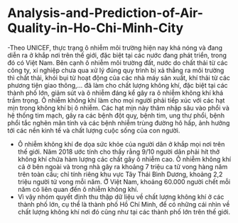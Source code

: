 # Analysis-and-Prediction-of-Air-Quality-in-Ho-Chi-Minh-City
-Theo UNICEF, thực trạng ô nhiễm môi trường hiện nay khá nóng và đang diễn 
ra ở khắp nơi trên thế giới, đặc biệt tại các nước đang phát triển, trong đó có 
Việt Nam. Bên cạnh ô nhiễm môi trường đất, nước do chất thải từ các công ty, 
xí nghiệp chưa qua xử lý đúng quy trình bị xả thẳng ra môi trường thì chất thải, 
khói bụi từ hoạt động của các nhà máy sản xuất, khí thải từ các phương tiện 
giao thông,... đã làm cho chất lượng không khí, đặc biệt tại các thành phố lớn, 
giảm sút và ô nhiễm đáng kể gây ra ô nhiễm không khí khá trầm trọng. Ô nhiễm 
không khí làm cho mọi người phải tiếp xúc với các hạt mịn trong không khí bị
ô nhiễm. Các hạt mịn này thâm nhập sâu vào phổi và hệ thống tim mạch, gây 
ra các bệnh đột quỵ, bệnh tim, ung thư phổi, bệnh phổi tắc nghẽn mãn tính và 
các bệnh nhiễm trùng đường hô hấp, ảnh hưởng tới các nền kinh tế và chất 
lượng cuộc sống của con người.
- Ô nhiễm không khí đe dọa sức khỏe của người dân ở khắp mọi nơi trên thế
giới. Năm 2018 ước tính cho thấy rằng 9/10 người dân phải hít thở không khí 
chứa hàm lượng các chất gây ô nhiễm cao. Ô nhiễm không khí cả ở bên ngoài 
và trong nhà gây ra khoảng 7 triệu ca tử vong hàng năm trên toàn cầu; chỉ tính 
riêng khu vực Tây Thái Bình Dương, khoảng 2,2 triệu người tử vong mỗi năm. 
Ở Việt Nam, khoảng 60.000 người chết mỗi năm có liên quan đến ô nhiễm 
không khí.
- Vì vậy nhóm quyết định thu thập dữ liệu về chất lượng không khí ở các thành 
phố lớn, cụ thể là thành phố Hồ Chí Minh, để có những cái nhìn về chất lượng 
không khí nơi đó cũng như tại các thành phố lớn trên thế giới.
